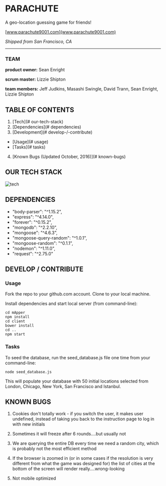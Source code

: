 # **PARACHUTE**
A geo-location guessing game for friends!

[www.parachute9001.com](www.parachute9001.com)

*Shipped from San Francisco, CA*

___

### TEAM
**product owner:** Sean Enright

**scrum master:** Lizzie Shipton

**team members:** Jeff Judkins, Masashi Swingle, David Trann, Sean Enright, Lizzie Shipton


## TABLE OF CONTENTS

1. [Tech](# our-tech-stack)
2. [Dependencies](# dependencies)
3. [Development](# develop-/-contribute)
  * [Usage](# usage)
  * [Tasks](# tasks)
4. [Known Bugs (Updated October, 2016)](# known-bugs)


## OUR TECH STACK

![tech](http://www.lizzieshipton.com/hosting?lightbox=dataItem-iws0bhwb)


## DEPENDENCIES

- "body-parser": "^1.15.2",
- "express": "^4.14.0",
- "forever": "^0.15.2",
- "mongodb": "^2.2.10",
- "mongoose": "^4.6.3",
- "mongoose-query-random": "^1.0.1",
- "mongoose-random": "^0.1.1",
- "nodemon": "^1.11.0",
- "request": "^2.75.0"



## DEVELOP / CONTRIBUTE

### Usage

  Fork the repo to your github.com account. Clone to your local machine.

  Install dependencies and start local server (from command-line):

```
cd mApper
npm install
cd client
bower install
cd ..
npm start
```

### Tasks

  To seed the database, run the seed_database.js file one time from your command-line:

  ```
  node seed_database.js
  ```

  This will populate your database with 50 initial locations selected from London, Chicago, New York, San Francisco and Istanbul.



## KNOWN BUGS

1. Cookies don't totally work - if you switch the user, it makes user undefined, instead of taking you back to the instruction page to log in with new initials

2. Sometimes it will freeze after 6 rounds....but usually not

3. We are querying the entire DB every time we need a random city, which is probably not the most efficient method

4. If the browser is zoomed in (or in some cases if the resolution is very different from what the game was designed for) the list of cities at the bottom of the screen will render really....wrong-looking

5.  Not mobile optimized
